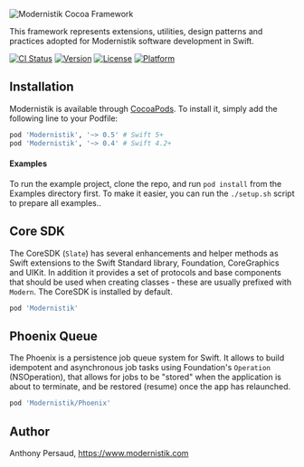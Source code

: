 ![Modernistik Cocoa Framework](https://raw.githubusercontent.com/modernistik/cocoa/master/modernistik.png)

This framework represents extensions, utilities, design patterns and practices adopted for Modernistik software development in Swift.

[![CI Status](https://img.shields.io/travis/modernistik/cocoa.svg?style=flat)](https://travis-ci.org/modernistik/Modernistik)
[![Version](https://img.shields.io/cocoapods/v/Modernistik.svg?style=flat)](https://cocoapods.org/pods/Modernistik)
[![License](https://img.shields.io/cocoapods/l/Modernistik.svg?style=flat)](https://cocoapods.org/pods/Modernistik)
[![Platform](https://img.shields.io/cocoapods/p/Modernistik.svg?style=flat)](https://cocoapods.org/pods/Modernistik)

## Installation

Modernistik is available through [CocoaPods](http://cocoapods.org). To install
it, simply add the following line to your Podfile:

```ruby
pod 'Modernistik', '~> 0.5' # Swift 5+
pod 'Modernistik', '~> 0.4' # Swift 4.2+
```

#### Examples
To run the example project, clone the repo, and run `pod install` from the Examples directory first. To make it easier, you can run the `./setup.sh` script to prepare all examples..

## Core SDK
The CoreSDK (`Slate`) has several enhancements and helper methods as Swift extensions to the Swift Standard library, Foundation, CoreGraphics and UIKit. In addition it provides a set of protocols and base components that should be used when creating classes - these are usually prefixed with `Modern`. The CoreSDK is installed by default.

```ruby
pod 'Modernistik'
```

## Phoenix Queue
The Phoenix is a persistence job queue system for Swift. It allows to build idempotent and asynchronous job tasks using Foundation's `Operation` (NSOperation), that allows for jobs to be "stored" when the application is about to terminate, and be restored (resume) once the app has relaunched.

```ruby
pod 'Modernistik/Phoenix'
```

## Author

Anthony Persaud, <https://www.modernistik.com>
